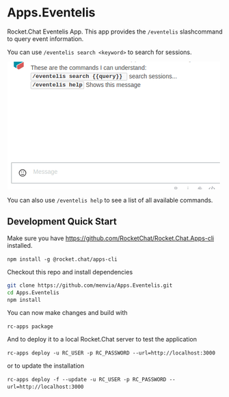 # Apps.Eventelis

Rocket.Chat Eventelis App. This app provides the `/eventelis` slashcommand to query event information.

You can use `/eventelis search <keyword>` to search for sessions.

![how to use the eventelis slashcommand](usage.gif?raw=true "how to use the eventelis slashcommand")

You can also use `/eventelis help` to see a list of all available commands.

## Development Quick Start

Make sure you have https://github.com/RocketChat/Rocket.Chat.Apps-cli installed.

`npm install -g @rocket.chat/apps-cli`

Checkout this repo and install dependencies
```bash
git clone https://github.com/menvia/Apps.Eventelis.git
cd Apps.Eventelis
npm install
```

You can now make changes and build with

`rc-apps package`

And to deploy it to a local Rocket.Chat server to test the application

`rc-apps deploy -u RC_USER -p RC_PASSWORD --url=http://localhost:3000`

or to update the installation

`rc-apps deploy -f --update -u RC_USER -p RC_PASSWORD --url=http://localhost:3000`

